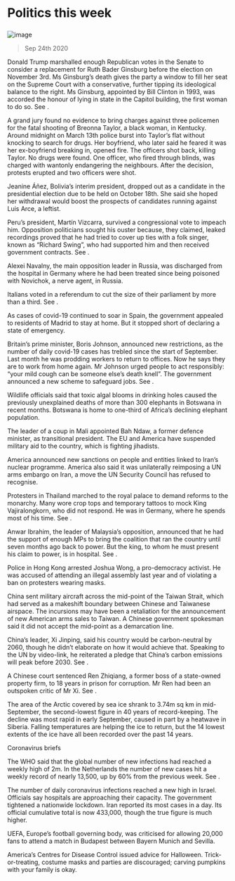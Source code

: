 ###### 
# Politics this week 
#####  
![image](images/20200926_WWP001_0.jpg) 
> Sep 24th 2020 
Donald Trump marshalled enough Republican votes in the Senate to consider a replacement for Ruth Bader Ginsburg before the election on November 3rd. Ms Ginsburg’s death gives the party a window to fill her seat on the Supreme Court with a conservative, further tipping its ideological balance to the right. Ms Ginsburg, appointed by Bill Clinton in 1993, was accorded the honour of lying in state in the Capitol building, the first woman to do so. See .
A grand jury found no evidence to bring charges against three policemen for the fatal shooting of Breonna Taylor, a black woman, in Kentucky. Around midnight on March 13th police burst into Taylor’s flat without knocking to search for drugs. Her boyfriend, who later said he feared it was her ex-boyfriend breaking in, opened fire. The officers shot back, killing Taylor. No drugs were found. One officer, who fired through blinds, was charged with wantonly endangering the neighbours. After the decision, protests erupted and two officers were shot.

Jeanine Áñez, Bolivia’s interim president, dropped out as a candidate in the presidential election due to be held on October 18th. She said she hoped her withdrawal would boost the prospects of candidates running against Luis Arce, a leftist.
Peru’s president, Martín Vizcarra, survived a congressional vote to impeach him. Opposition politicians sought his ouster because, they claimed, leaked recordings proved that he had tried to cover up ties with a folk singer, known as “Richard Swing”, who had supported him and then received government contracts. See .
Alexei Navalny, the main opposition leader in Russia, was discharged from the hospital in Germany where he had been treated since being poisoned with Novichok, a nerve agent, in Russia.
Italians voted in a referendum to cut the size of their parliament by more than a third. See .
As cases of covid-19 continued to soar in Spain, the government appealed to residents of Madrid to stay at home. But it stopped short of declaring a state of emergency.
Britain’s prime minister, Boris Johnson, announced new restrictions, as the number of daily covid-19 cases has trebled since the start of September. Last month he was prodding workers to return to offices. Now he says they are to work from home again. Mr Johnson urged people to act responsibly: “your mild cough can be someone else’s death knell”. The government announced a new scheme to safeguard jobs. See .
Wildlife officials said that toxic algal blooms in drinking holes caused the previously unexplained deaths of more than 300 elephants in Botswana in recent months. Botswana is home to one-third of Africa’s declining elephant population. 
The leader of a coup in Mali appointed Bah Ndaw, a former defence minister, as transitional president. The EU and America have suspended military aid to the country, which is fighting jihadists.
America announced new sanctions on people and entities linked to Iran’s nuclear programme. America also said it was unilaterally reimposing a UN arms embargo on Iran, a move the UN Security Council has refused to recognise.
Protesters in Thailand marched to the royal palace to demand reforms to the monarchy. Many wore crop tops and temporary tattoos to mock King Vajiralongkorn, who did not respond. He was in Germany, where he spends most of his time. See .
Anwar Ibrahim, the leader of Malaysia’s opposition, announced that he had the support of enough MPs to bring the coalition that ran the country until seven months ago back to power. But the king, to whom he must present his claim to power, is in hospital. See . 
Police in Hong Kong arrested Joshua Wong, a pro-democracy activist. He was accused of attending an illegal assembly last year and of violating a ban on protesters wearing masks.
China sent military aircraft across the mid-point of the Taiwan Strait, which had served as a makeshift boundary between Chinese and Taiwanese airspace. The incursions may have been a retaliation for the announcement of new American arms sales to Taiwan. A Chinese government spokesman said it did not accept the mid-point as a demarcation line.
China’s leader, Xi Jinping, said his country would be carbon-neutral by 2060, though he didn’t elaborate on how it would achieve that. Speaking to the UN by video-link, he reiterated a pledge that China’s carbon emissions will peak before 2030. See .
A Chinese court sentenced Ren Zhiqiang, a former boss of a state-owned property firm, to 18 years in prison for corruption. Mr Ren had been an outspoken critic of Mr Xi. See .
The area of the Arctic covered by sea ice shrank to 3.74m sq km in mid-September, the second-lowest figure in 40 years of record-keeping. The decline was most rapid in early September, caused in part by a heatwave in Siberia. Falling temperatures are helping the ice to return, but the 14 lowest extents of the ice have all been recorded over the past 14 years.
Coronavirus briefs

The WHO said that the global number of new infections had reached a weekly high of 2m. In the Netherlands the number of new cases hit a weekly record of nearly 13,500, up by 60% from the previous week. See .
The number of daily coronavirus infections reached a new high in Israel. Officials say hospitals are approaching their capacity. The government tightened a nationwide lockdown. Iran reported its most cases in a day. Its official cumulative total is now 433,000, though the true figure is much higher.
UEFA, Europe’s football governing body, was criticised for allowing 20,000 fans to attend a match in Budapest between Bayern Munich and Sevilla.
America’s Centres for Disease Control issued advice for Halloween. Trick-or-treating, costume masks and parties are discouraged; carving pumpkins with your family is okay.
